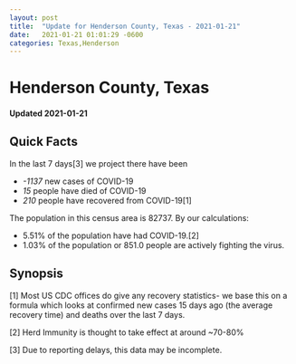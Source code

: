 ```yaml
---
layout: post
title:  "Update for Henderson County, Texas - 2021-01-21"
date:   2021-01-21 01:01:29 -0600
categories: Texas,Henderson
---
```


# Henderson County, Texas
#### Updated 2021-01-21

## Quick Facts

In the last 7 days[3] we project there have been
- *-1137* new cases of COVID-19
- *15* people have died of COVID-19
- *210* people have recovered from COVID-19[1]

The population in this census area is 82737. By our calculations:
- 5.51% of the population have had COVID-19.[2]
- 1.03% of the population or 851.0 people are actively fighting the virus.

## Synopsis




[1] Most US CDC offices do give any recovery statistics- we base this on a formula which looks at confirmed new cases
15 days ago (the average recovery time) and deaths over the last 7 days.

[2] Herd Immunity is thought to take effect at around ~70-80%

[3] Due to reporting delays, this data may be incomplete.
 
    